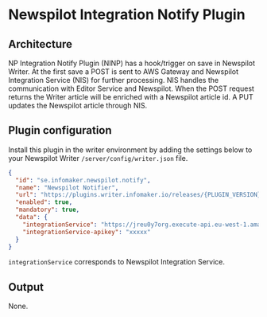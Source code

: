 # Newspilot Integration Notify Plugin

## Architecture
NP Integration Notify Plugin (NINP) has a hook/trigger on save in Newspilot Writer.
At the first save a POST is sent to AWS Gateway and Newspilot Integration Service (NIS) for further processing. 
NIS handles the communication with Editor Service and Newspilot.
When the POST request returns the Writer article will be enriched with a Newspilot article id.
A PUT updates the Newspilot article through NIS.

## Plugin configuration
Install this plugin in the writer environment by adding the settings below to your Newspilot Writer `/server/config/writer.json` file.
```json
{
  "id": "se.infomaker.newspilot.notify",
  "name": "Newspilot Notifier",
  "url": "https://plugins.writer.infomaker.io/releases/{PLUGIN_VERSION}/im-newspilot-notify.js",
  "enabled": true,
  "mandatory": true,
  "data": {
    "integrationService": "https://jreu0y7org.execute-api.eu-west-1.amazonaws.com/dev",
    "integrationService-apikey": "xxxxx"
  }
}
```
`integrationService` corresponds to Newspilot Integration Service.

## Output
None.
